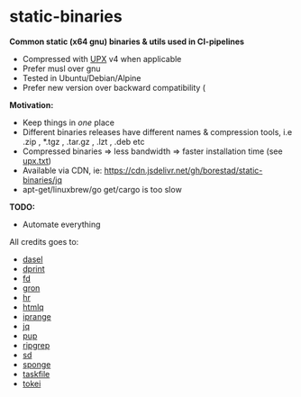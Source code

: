 # static-binaries

__Common static (x64 gnu) binaries & utils used in CI-pipelines__

* Compressed with [UPX](https://github.com/upx/upx) v4 when applicable
* Prefer musl over gnu
* Tested in Ubuntu/Debian/Alpine
* Prefer new version over backward compatibility (

**Motivation:**

- Keep things in _one_ place
- Different binaries releases have different names & compression tools, i.e .zip , \*.tgz , .tar.gz , .lzt , .deb etc
- Compressed binaries => less bandwidth => faster installation time (see [upx.txt](upx.txt))
- Available via CDN, ie: https://cdn.jsdelivr.net/gh/borestad/static-binaries/jq
- apt-get/linuxbrew/go get/cargo is too slow

**TODO:**

- Automate everything

All credits goes to:

- [dasel](https://github.com/TomWright/dasel)
- [dprint](https://github.com/dprint/dprint)
- [fd](https://github.com/sharkdp/fd)
- [gron](https://github.com/tomnomnom/gron)
- [hr](https://github.com/jaredsohn/hr)
- [htmlq](https://github.com/mgdm/htmlq)
- [iprange](https://github.com/firehol/iprange)
- [jq](https://github.com/stedolan/jq)
- [pup](https://github.com/ericchiang/pup)
- [ripgrep](https://github.com/BurntSushi/ripgrep)
- [sd](https://github.com/chmln/sd)
- [sponge](https://github.com/Chaostheorie/sponge)
- [taskfile](https://github.com/go-task/task)
- [tokei](https://github.com/XAMPPRocky/tokeiP)

